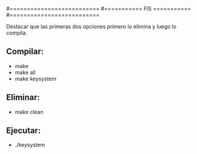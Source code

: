 #==========================
#=========== FIS ===========
#==========================

Destacar que las primeras dos opciones primero lo elimina y luego lo compila.
## Compilar:
- make
- make all
- make keysystem

## Eliminar:
- make clean

## Ejecutar:
- ./keysystem
